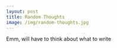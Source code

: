 ```yaml
---
layout: post
title: Random Thoughts
image: /img/random-thoughts.jpg
---
```


Emm, will have to think about what to write
